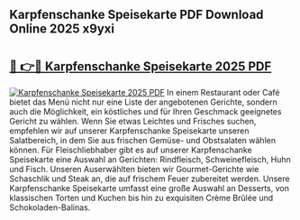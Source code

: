 ## Karpfenschanke Speisekarte PDF Download Online 2025 x9yxi

# <h2><a href="http://gc67rze.nevu.top/?p=Karpfenschanke+Speisekarte">🔗 👉🔴 Karpfenschanke Speisekarte 2025 PDF</a></h2>

[![Karpfenschanke Speisekarte 2025 PDF](https://i.imgur.com/dBaPXMq.png)](http://gc67rze.nevu.top/?p=Karpfenschanke+Speisekarte)
In einem Restaurant oder Café bietet das Menü nicht nur eine Liste der angebotenen Gerichte, sondern auch die Möglichkeit, ein köstliches und für Ihren Geschmack geeignetes Gericht zu wählen. Wenn Sie etwas Leichtes und Frisches suchen, empfehlen wir auf unserer Karpfenschanke Speisekarte unseren Salatbereich, in dem Sie aus frischen Gemüse- und Obstsalaten wählen können. Für Fleischliebhaber gibt es auf unserer Karpfenschanke Speisekarte eine Auswahl an Gerichten: Rindfleisch, Schweinefleisch, Huhn und Fisch. Unseren Auserwählten bieten wir Gourmet-Gerichte wie Schaschlik und Steak an, die auf frischem Feuer zubereitet werden. Unsere Karpfenschanke Speisekarte umfasst eine große Auswahl an Desserts, von klassischen Torten und Kuchen bis hin zu exquisiten Crème Brûlée und Schokoladen-Balinas.
